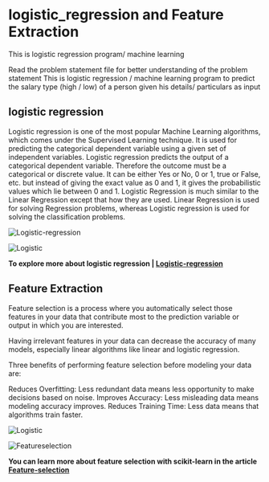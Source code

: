 # logistic_regression and Feature Extraction 
This is logistic regression program/ machine learning

Read the problem statement file for better understanding of the problem statement
This is logistic regression / machine learning program to predict the salary type (high / low) of a person 
given his details/ particulars as input 

## logistic regression
Logistic regression is one of the most popular Machine Learning algorithms, which comes under the Supervised Learning technique. It is used for predicting the categorical dependent variable using a given set of independent variables.
Logistic regression predicts the output of a categorical dependent variable. Therefore the outcome must be a categorical or discrete value. It can be either Yes or No, 0 or 1, true or False, etc. but instead of giving the exact value as 0 and 1, it gives the probabilistic values which lie between 0 and 1.
Logistic Regression is much similar to the Linear Regression except that how they are used. Linear Regression is used for solving Regression problems, whereas Logistic regression is used for solving the classification problems.

 ![Logistic-regression](https://ars.els-cdn.com/content/image/1-s2.0-S2590139719300432-gr1.jpg)

 ![Logistic](https://static.javatpoint.com/tutorial/machine-learning/images/logistic-regression-in-machine-learning.png)

 **To explore more about logistic regression | [Logistic-regression](https://machinelearningmastery.com/logistic-regression-for-machine-learning/)**

## Feature Extraction
Feature selection is a process where you automatically select those features in your data that contribute most to the prediction variable or output in which you are interested.

Having irrelevant features in your data can decrease the accuracy of many models, especially linear algorithms like linear and logistic regression.

Three benefits of performing feature selection before modeling your data are:

Reduces Overfitting: Less redundant data means less opportunity to make decisions based on noise.
Improves Accuracy: Less misleading data means modeling accuracy improves.
Reduces Training Time: Less data means that algorithms train faster.

 ![Logistic](https://miro.medium.com/max/1770/1*tcS-bJJ1B4IOHD60158SDw.png)



 ![Featureselection](https://www.researchgate.net/publication/338415695/figure/fig1/AS:844521403326464@1578361001743/A-pictorial-diagram-of-the-feature-selection.ppm)

**You can learn more about feature selection with scikit-learn in the article [Feature-selection](http://scikit-learn.org/stable/modules/feature_selection.html)**